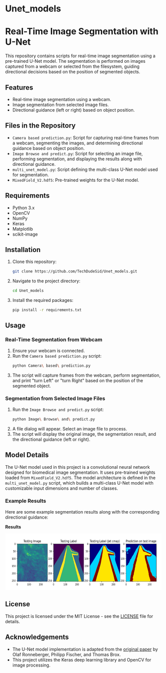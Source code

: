 # Unet_models

# Real-Time Image Segmentation with U-Net

This repository contains scripts for real-time image segmentation using a pre-trained U-Net model. The segmentation is performed on images captured from a webcam or selected from the filesystem, guiding directional decisions based on the position of segmented objects.

## Features
- Real-time image segmentation using a webcam.
- Image segmentation from selected image files.
- Directional guidance (left or right) based on object position.

## Files in the Repository
- `Camera based prediction.py`: Script for capturing real-time frames from a webcam, segmenting the images, and determining directional guidance based on object position.
- `Image Browse and predict.py`: Script for selecting an image file, performing segmentation, and displaying the results along with directional guidance.
- `multi_unet_model.py`: Script defining the multi-class U-Net model used for segmentation.
- `MixedField_V2.hdf5`: Pre-trained weights for the U-Net model.

## Requirements
- Python 3.x
- OpenCV
- NumPy
- Keras
- Matplotlib
- scikit-image

## Installation
1. Clone this repository:
    ```sh
    git clone https://github.com/TechDudeSid/Unet_models.git
    ```
2. Navigate to the project directory:
    ```sh
    cd Unet_models
    ```
3. Install the required packages:
    ```sh
    pip install -r requirements.txt
    ```

## Usage

### Real-Time Segmentation from Webcam
1. Ensure your webcam is connected.
2. Run the `Camera based prediction.py` script:
    ```sh
    python Camera\ based\ prediction.py
    ```
3. The script will capture frames from the webcam, perform segmentation, and print "turn Left" or "turn Right" based on the position of the segmented object.

### Segmentation from Selected Image Files
1. Run the `Image Browse and predict.py` script:
    ```sh
    python Image\ Browse\ and\ predict.py
    ```
2. A file dialog will appear. Select an image file to process.
3. The script will display the original image, the segmentation result, and the directional guidance (left or right).

## Model Details
The U-Net model used in this project is a convolutional neural network designed for biomedical image segmentation. It uses pre-trained weights loaded from `MixedField_V2.hdf5`. The model architecture is defined in the `multi_unet_model.py` script, which builds a multi-class U-Net model with customizable input dimensions and number of classes.

### Example Results
Here are some example segmentation results along with the corresponding directional guidance:

**Results**

![Results](images/results.png)



## License
This project is licensed under the MIT License - see the [LICENSE](LICENSE) file for details.

## Acknowledgements
- The U-Net model implementation is adapted from the [original paper](https://arxiv.org/abs/1505.04597) by Olaf Ronneberger, Philipp Fischer, and Thomas Brox.
- This project utilizes the Keras deep learning library and OpenCV for image processing.

